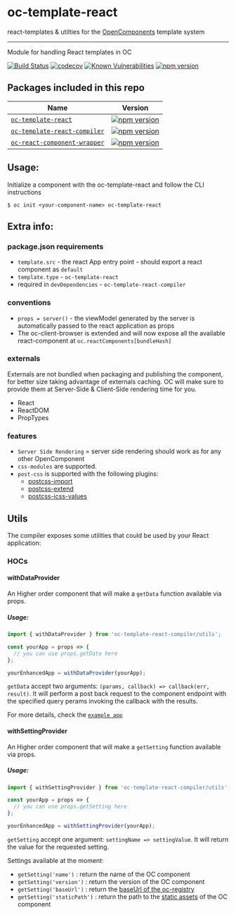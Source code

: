 oc-template-react
=================

react-templates & utilties for the [OpenComponents](https://github.com/opentable/oc) template system

***

Module for handling React templates in OC

[![Build Status](https://secure.travis-ci.org/opencomponents/oc-template-react.png?branch=master)](http://travis-ci.org/opencomponents/oc-template-react)
[![codecov](https://codecov.io/gh/opencomponents/oc-template-react/branch/master/graph/badge.svg)](https://codecov.io/gh/opencomponents/oc-template-react)
[![Known Vulnerabilities](https://snyk.io/test/github/opencomponents/oc-template-react/badge.svg)](https://snyk.io/test/github/opencomponents/oc-template-react)
[![npm version](https://badge.fury.io/js/oc-template-react.svg)](http://badge.fury.io/js/oc-template-react)

## Packages included in this repo

| Name | Version |
|--------|-------|
| [`oc-template-react`](/packages/oc-template-react) | [![npm version](https://badge.fury.io/js/oc-template-react.svg)](http://badge.fury.io/js/oc-template-react) |
| [`oc-template-react-compiler`](/packages/oc-template-react-compiler) | [![npm version](https://badge.fury.io/js/oc-template-react-compiler.svg)](http://badge.fury.io/js/oc-template-react-compiler) |
| [`oc-react-component-wrapper`](/packages/oc-react-component-wrapper) | [![npm version](https://badge.fury.io/js/oc-react-component-wrapper.svg)](http://badge.fury.io/js/oc-react-component-wrapper) |


## Usage:

Initialize a component with the oc-template-react and follow the CLI instructions

```
$ oc init <your-component-name> oc-template-react
```

## Extra info:
### package.json requirements
- `template.src` - the react App entry point -  should export a react component as `default`
- `template.type` -  `oc-template-react`
- required in `devDependencies` -  `oc-template-react-compiler`
### conventions
- `props = server()` - the viewModel generated by the server is automatically passed to the react application as props
- The oc-client-browser is extended and will now expose all the available react-component at `oc.reactComponents[bundleHash]`
### externals
Externals are not bundled when packaging and publishing the component, for better size taking advantage of externals caching. OC will make sure to provide them at Server-Side & Client-Side rendering time for you.
- React
- ReactDOM
- PropTypes
 
### features
- `Server Side Rendering` = server side rendering should work as for any other OpenComponent
- `css-modules` are supported.
- `post-css` is supported with the following plugins:
  - [postcss-import](https://github.com/postcss/postcss-import)
  - [postcss-extend](https://github.com/travco/postcss-extend)
  - [postcss-icss-values](https://github.com/css-modules/postcss-icss-values)



## Utils

The compiler exposes some utilities that could be used by your React application:

### HOCs

#### withDataProvider

An Higher order component that will make a `getData` function available via props.

##### Usage:

```javascript
import { withDataProvider } from 'oc-template-react-compiler/utils';

const yourApp = props => {
  // you can use props.getData here
};

yourEnhancedApp = withDataProvider(yourApp);
```

`getData` accept two arguments: `(params, callback) => callback(err, result)`. It will perform a post back request to the component endpoint with the specified query perams invoking the callback with the results.

For more details, check the [`example app`](/acceptance-components/react-app/app.js)

#### withSettingProvider

An Higher order component that will make a `getSetting` function available via props.

##### Usage:

```javascript
import { withSettingProvider } from 'oc-template-react-compiler/utils';

const yourApp = props => {
  // you can use props.getSetting here
};

yourEnhancedApp = withSettingProvider(yourApp);
```

`getSetting` accept one argument: `settingName => settingValue`. It will return the value for the requested setting.

Settings available at the moment:
- `getSetting('name')` : return the name of the OC component
- `getSetting('version')` : return the version of the OC component
- `getSetting('baseUrl')` : return the [baseUrl of the oc-registry](https://github.com/opentable/oc/wiki/The-server.js#context-properties)
- `getSetting('staticPath')` : return the path to the [static assets](https://github.com/opentable/oc/wiki/The-server.js#add-static-resource-to-the-component) of the OC component